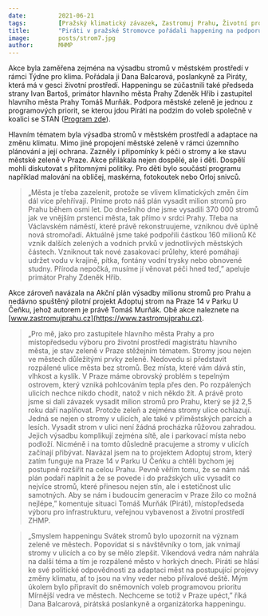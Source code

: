 ```yaml
---
date:         2021-06-21
tags:         [Pražský klimatický závazek, Zastromuj Prahu, Životní prostředí]
title:        "Piráti v pražské Stromovce pořádali happening na podporu městské zeleně s názvem Svátek stromů"
image: 	      posts/strom7.jpg
author:       MHMP
---
```


Akce byla zaměřena zejména na výsadbu stromů v městském prostředí v rámci Týdne pro klima. Pořádala ji Dana Balcarová, poslankyně za Piráty, která má v gesci životní prostředí. Happeningu se zúčastnili také předseda strany Ivan Bartoš, primátor hlavního města Prahy Zdeněk Hřib i zastupitel hlavního města Prahy Tomáš Murňák. Podpora městské zeleně je jednou z programových priorit, se kterou jdou Piráti na podzim do voleb společně v koalici se STAN ([Program zde](https://www.piratiastarostove.cz/program/resort/zivotni-prostredi/)). 

Hlavním tématem byla výsadba stromů v městském prostředí a adaptace na změnu klimatu. Mimo jiné propojení městské zeleně v rámci územního plánování a její ochrana. Zazněly i připomínky k péči o stromy a ke stavu městské zeleně v Praze. Akce přilákala nejen dospělé, ale i děti. Dospělí mohli diskutovat s přítomnými politiky. Pro děti bylo součástí programu například malování na obličej, maskérna, fotokoutek nebo Orloj snivců.

> „Města je třeba zazelenit, protože se vlivem klimatických změn čím dál více přehřívají. Plníme proto náš plán vysadit milion stromů pro Prahu během osmi let. Do dnešního dne jsme vysadili 370 000 stromů jak ve vnějším prstenci města, tak přímo v srdci Prahy. Třeba na Václavském náměstí, které právě rekonstruujeme, vzniknou dvě úplně nová stromořadí. Aktuálně jsme také podpořili částkou 160 milionů Kč vznik dalších zelených a vodních prvků v jednotlivých městských částech. Vzniknout tak nové zasakovací průlehy, které pomáhají udržet vodu v krajině, pítka, fontány vodní trysky nebo obnovené studny. Příroda nepočká, musíme jí věnovat péči hned teď,” apeluje primátor Prahy Zdeněk Hřib.

Akce zároveň navázala na Akční plán výsadby milionu stromů pro Prahu a nedávno spuštěný pilotní projekt Adoptuj strom na Praze 14 v Parku U Čeňku, jehož autorem je právě Tomáš Murňák. Obě akce naleznete na [www.zastromujprahu.cz](https://www.zastromujprahu.cz). 
 
> „Pro mě, jako pro zastupitele hlavního města Prahy a pro místopředsedu výboru pro životní prostředí magistrátu hlavního města, je stav zeleně v Praze stěžejním tématem. Stromy jsou nejen ve městech důležitými prvky zeleně. Nedovedu si představit rozpálené ulice města bez stromů. Bez místa, které vám dává stín, vlhkost a kyslík. V Praze máme obrovský problém s tepelným ostrovem, který vzniká pohlcováním tepla přes den. Po rozpálených ulicích nechce nikdo chodit, natož v nich někdo žít. A právě proto jsme si dali závazek vysadit milion stromů pro Prahu, který se již 2,5 roku daří naplňovat. Protože zeleň a zejména stromy ulice ochlazují. Jedná se nejen o stromy v ulicích, ale také v příměstských parcích a lesích. Vysadit strom v ulici není žádná procházka růžovou zahradou. Jejich výsadbu komplikují zejména sítě, ale i parkovací místa nebo podloží. Nicméně i na tomto důsledně pracujeme a stromy v ulicích začínají přibývat. Navázal jsem na to projektem Adoptuj strom, který zatím funguje na Praze 14 v Parku U Čeńku a chtěli bychom jej postupně rozšířit na celou Prahu. Pevně věřím tomu, že se nám náš plán podaří naplnit a že se povede i do pražských ulic vysadit co nejvíce stromů, které přinesou nejen stín, ale i estetičnost ulic samotných. Aby se nám i budoucím generacím v Praze žilo co možná nejlépe,” komentuje situaci Tomáš Murňák (Piráti), místopředseda výboru pro infrastrukturu, veřejnou vybavenost a životní prostředí ZHMP. 

> „Smyslem happeningu Svátek stromů bylo upozornit na význam zeleně ve městech. Popovídat si s návštěvníky o tom, jak vnímají stromy v ulicích a co by se mělo zlepšit. Víkendová vedra nám nahrála na další téma a tím je rozpálené město v horkých dnech. Piráti se hlásí ke své politické odpovědnosti za adaptaci měst na postupující projevy změny klimatu, ať to jsou  na vlny veder nebo přívalové deště. Mým úkolem bylo připravit do sněmovních voleb programovou prioritu Mírnější vedra ve městech. Nechceme se totiž v Praze upéct,” říká Dana Balcarová, pirátská poslankyně a organizátorka happeningu.

